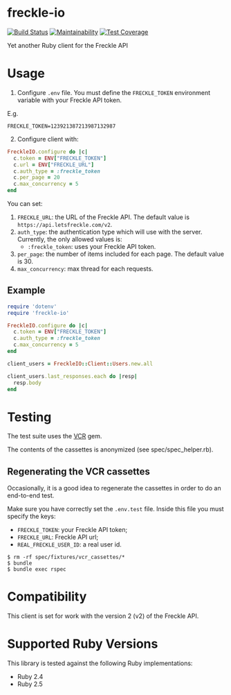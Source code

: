 # freckle-io

[![Build Status](https://travis-ci.com/sirion1987/freckle-io.svg?branch=master)](https://travis-ci.com/sirion1987/freckle-io)
[![Maintainability](https://api.codeclimate.com/v1/badges/051732f42b5e59d60a5a/maintainability)](https://codeclimate.com/github/sirion1987/Freckle-io/maintainability)
[![Test Coverage](https://api.codeclimate.com/v1/badges/051732f42b5e59d60a5a/test_coverage)](https://codeclimate.com/github/sirion1987/Freckle-io/test_coverage)

Yet another Ruby client for the Freckle API

# Usage

1. Configure `.env` file. You must define the `FRECKLE_TOKEN` environment
variable with your Freckle API token.

E.g.

```
FRECKLE_TOKEN=123921387213987132987
```

2. Configure client with:

```ruby
FreckleIO.configure do |c|
  c.token = ENV["FRECKLE_TOKEN"]
  c.url = ENV["FRECKLE_URL"]
  c.auth_type = :freckle_token
  c.per_page = 20
  c.max_concurrency = 5
end
```

You can set:

1. `FRECKLE_URL`: the URL of the Freckle API. The default value
   is `https://api.letsfreckle.com/v2`.
2. `auth_type`: the authentication type which will use with the server.
   Currently, the only allowed values is:
   * `:freckle_token`: uses your Freckle API token.
3. `per_page`: the number of items included for each page. The default
   value is 30.
4. `max_concurrency`: max thread for each requests.

## Example

```ruby
require 'dotenv'
require 'freckle-io'

FreckleIO.configure do |c|
  c.token = ENV["FRECKLE_TOKEN"]
  c.auth_type = :freckle_token
  c.max_concurrency = 5
end

client_users = FreckleIO::Client::Users.new.all

client_users.last_responses.each do |resp|
  resp.body
end
```

# Testing

The test suite uses the [VCR](https://github.com/vcr/vcr) gem.

The contents of the cassettes is anonymized (see spec/spec_helper.rb).

## Regenerating the VCR cassettes

Occasionally, it is a good idea to regenerate the cassettes in order to
do an end-to-end test.

Make sure you have correctly set the `.env.test` file. Inside this file
you must specify the keys:

* `FRECKLE_TOKEN`: your Freckle API token;
* `FRECKLE_URL`: Freckle API url;
* `REAL_FRECKLE_USER_ID`: a real user id.

```shell
$ rm -rf spec/fixtures/vcr_cassettes/*
$ bundle
$ bundle exec rspec
```

# Compatibility

This client is set for work with the version 2 (v2) of the Freckle API.

# Supported Ruby Versions

This library is tested against the following Ruby implementations:

* Ruby 2.4
* Ruby 2.5
